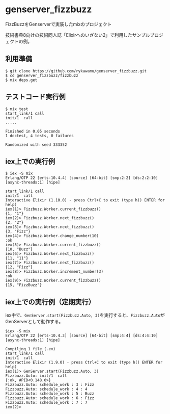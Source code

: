 # genserver_fizzbuzz
FizzBuzzをGenserverで実装したmixのプロジェクト

技術書典8向けの技術同人誌「Elixirへのいざない2」で利用したサンプルプロジェクトの例。

## 利用準備

```
$ git clone https://github.com/rykawamu/genserver_fizzbuzz.git
$ cd genserver_fizzbuzz/fizzbuzz
$ mix deps.get
```

## テストコード実行例

```
$ mix test
start_link/1 call
init/1  call
.....

Finished in 0.05 seconds
1 doctest, 4 tests, 0 failures

Randomized with seed 333352
```

## iex上での実行例

```
$ iex -S mix
Erlang/OTP 22 [erts-10.4.4] [source] [64-bit] [smp:2:2] [ds:2:2:10] [async-threads:1] [hipe]

start_link/1 call
init/1  call
Interactive Elixir (1.10.0) - press Ctrl+C to exit (type h() ENTER for help)
iex(1)> Fizzbuzz.Worker.current_fizzbuzz()
{1, "1"}
iex(2)> Fizzbuzz.Worker.next_fizzbuzz()
{2, "2"}
iex(3)> Fizzbuzz.Worker.next_fizzbuzz()
{3, "Fizz"}
iex(4)> Fizzbuzz.Worker.change_number(10)
:ok
iex(5)> Fizzbuzz.Worker.current_fizzbuzz()
{10, "Buzz"}
iex(6)> Fizzbuzz.Worker.next_fizzbuzz()
{11, "11"}
iex(7)> Fizzbuzz.Worker.next_fizzbuzz()
{12, "Fizz"}
iex(8)> Fizzbuzz.Worker.increment_number(3)
:ok
iex(9)> Fizzbuzz.Worker.current_fizzbuzz()
{15, "FizzBuzz"}
```
## iex上での実行例（定期実行）

iex中で、`GenServer.start(Fizzbuzz.Auto, 3)`を実行すると、`Fizzbuzz.Auto`がGenServerとして動作する。

```
$iex -S mix
Erlang/OTP 22 [erts-10.4.3] [source] [64-bit] [smp:4:4] [ds:4:4:10] [async-threads:1] [hipe]

Compiling 1 file (.ex)
start_link/1 call
init/1  call
Interactive Elixir (1.9.0) - press Ctrl+C to exit (type h() ENTER for help)
iex(1)> GenServer.start(Fizzbuzz.Auto, 3)
Fizzbuzz.Auto: init/1  call
{:ok, #PID<0.148.0>}
Fizzbuzz.Auto: schedule_work : 3 : Fizz
Fizzbuzz.Auto: schedule_work : 4 : 4
Fizzbuzz.Auto: schedule_work : 5 : Buzz
Fizzbuzz.Auto: schedule_work : 6 : Fizz
Fizzbuzz.Auto: schedule_work : 7 : 7
iex(2)>
```
